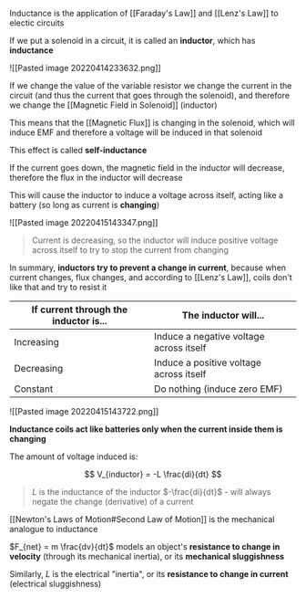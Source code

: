 Inductance is the application of [[Faraday's Law]] and [[Lenz's Law]] to electic circuits

 If we put a solenoid in a circuit, it is called an **inductor**, which has **inductance**
 
![[Pasted image 20220414233632.png]]

If we change the value of the variable resistor we change the current in the circuit (and thus the current that goes through the solenoid), and therefore we change the [[Magnetic Field in Solenoid]] (inductor)

This means that the [[Magnetic Flux]] is changing in the solenoid, which will induce EMF and therefore a voltage will be induced in that solenoid

This effect is called **self-inductance**

If the current goes down, the magnetic field in the inductor will decrease, therefore the flux in the inductor will decrease

This will cause the inductor to induce a voltage across itself, acting like a battery (so long as current is **changing**)

![[Pasted image 20220415143347.png]]

> Current is decreasing, so the inductor will induce positive voltage across itself to try to stop the current from changing

In summary, **inductors try to prevent a change in current**, because when current changes, flux changes, and according to [[Lenz's Law]], coils don't like that and try to resist it

If current through the inductor is... | The inductor will...
---|---
Increasing | Induce a negative voltage across itself
Decreasing | Induce a positive voltage across itself
Constant | Do nothing (induce zero EMF)

![[Pasted image 20220415143722.png]]

**Inductance coils act like batteries only when the current inside them is changing**

The amount of voltage induced is:

$$
V_{inductor} = -L \frac{di}{dt}
$$

> $L$ is the inductance of the inductor
> $-\frac{di}{dt}$ - will always negate the change (derivative) of a current

[[Newton's Laws of Motion#Second Law of Motion]] is the mechanical analogue to inductance

$F_{net} = m \frac{dv}{dt}$ models an object's **resistance to change in velocity** (through its mechanical inertia), or its **mechanical sluggishness**

Similarly, $L$ is the electrical "inertia", or its **resistance to change in current** (electrical sluggishness)

